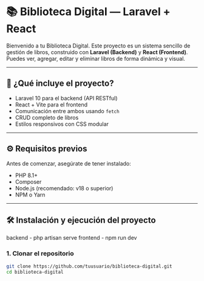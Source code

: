 # 📚 Biblioteca Digital — Laravel + React

Bienvenido a tu Biblioteca Digital. 
Este proyecto es un sistema sencillo de gestión de libros,
construido con **Laravel (Backend)** y **React (Frontend)**. Puedes ver, agregar, editar y eliminar libros de forma dinámica y visual.

---

## 🚀 ¿Qué incluye el proyecto?

- Laravel 10 para el backend (API RESTful)
- React + Vite para el frontend
- Comunicación entre ambos usando `fetch`
- CRUD completo de libros
- Estilos responsivos con CSS modular

---

## ⚙️ Requisitos previos

Antes de comenzar, asegúrate de tener instalado:

- PHP 8.1+
- Composer
- Node.js (recomendado: v18 o superior)
- NPM o Yarn

---

## 🛠️ Instalación y ejecución del proyecto
backend - php artisan serve
frontend - npm run dev
### 1. Clonar el repositorio

```bash
git clone https://github.com/tuusuario/biblioteca-digital.git
cd biblioteca-digital
